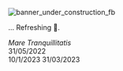 ![banner_under_construction_fb](https://user-images.githubusercontent.com/32410574/188499567-9d55b724-8df5-4f56-b083-f9e85b7657b1.png)

...
Refreshing 🌊.

*Mare Tranquillitatis*  
31/05/2022  
10/1/2023
31/03/2023
